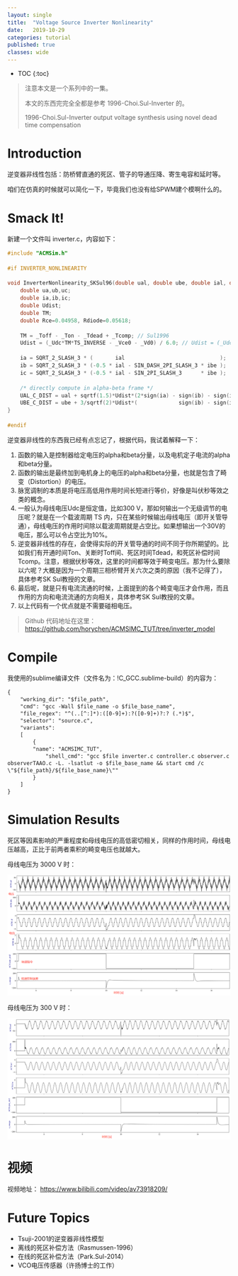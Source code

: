 ```yaml
---
layout: single
title:  "Voltage Source Inverter Nonlinearity"
date:   2019-10-29
categories: tutorial
published: true
classes: wide
---
```


* TOC
{:toc}
> 注意本文是一个系列中的一集。
>
> 本文的东西完完全全都是参考 1996-Choi.Sul-Inverter 的。
>
> 1996-Choi.Sul-Inverter output voltage synthesis using novel dead time compensation



# Introduction

逆变器非线性包括：防桥臂直通的死区、管子的导通压降、寄生电容和延时等。

咱们在仿真的时候就可以简化一下，毕竟我们也没有给SPWM建个模啊什么的。



# Smack It!

新建一个文件叫 inverter.c，内容如下：

```c
#include "ACMSim.h"

#if INVERTER_NONLINEARITY

void InverterNonlinearity_SKSul96(double ual, double ube, double ial, double ibe){
    double ua,ub,uc;
    double ia,ib,ic;
    double Udist;
    double TM;
    double Rce=0.04958, Rdiode=0.05618;

    TM = _Toff - _Ton - _Tdead + _Tcomp; // Sul1996
    Udist = (_Udc*TM*TS_INVERSE - _Vce0 - _Vd0) / 6.0; // Udist = (_Udc*TM/1e-4 - _Vce0 - _Vd0) / 6.0;

    ia = SQRT_2_SLASH_3 * (       ial                              );
    ib = SQRT_2_SLASH_3 * (-0.5 * ial - SIN_DASH_2PI_SLASH_3 * ibe );
    ic = SQRT_2_SLASH_3 * (-0.5 * ial - SIN_2PI_SLASH_3      * ibe );

    /* directly compute in alpha-beta frame */
    UAL_C_DIST = ual + sqrtf(1.5)*Udist*(2*sign(ia) - sign(ib) - sign(ic)) - 0.5*(Rce+Rdiode)*ial;
    UBE_C_DIST = ube + 3/sqrtf(2)*Udist*(             sign(ib) - sign(ic)) - 0.5*(Rce+Rdiode)*ibe; 
}

#endif
```

逆变器非线性的东西我已经有点忘记了，根据代码，我试着解释一下：

1. 函数的输入是控制器给定电压的alpha和beta分量，以及电机定子电流的alpha和beta分量。
2. 函数的输出是最终加到电机身上的电压的alpha和beta分量，也就是包含了畸变（Distortion）的电压。
3. 脉宽调制的本质是将电压高低用作用时间长短进行等价，好像是叫伏秒等效之类的概念。
4. 一般认为母线电压Udc是恒定值，比如300 V，那如何输出一个无级调节的电压呢？就是在一个载波周期 TS 内，只在某些时候输出母线电压（即开关管导通），母线电压的作用时间除以载波周期就是占空比。如果想输出一个30V的电压，那么可以令占空比为10%。
5. 逆变器非线性的存在，会使得实际的开关管导通的时间不同于你所期望的。比如我们有开通时间Ton、关断时Toff间、死区时间Tdead，和死区补偿时间Tcomp。注意，根据伏秒等效，这里的时间都等效于畸变电压。那为什么要除以六呢？大概是因为一个周期三相桥臂开关六次之类的原因（我不记得了），具体参考SK Sul教授的文章。
6. 最后呢，就是只有电流流通的时候，上面提到的各个畸变电压才会作用，而且作用的方向和电流流通的方向相关，具体参考SK Sul教授的文章。
7. 以上代码有一个优点就是不需要碰相电压。



> Github 代码地址在这里： https://github.com/horychen/ACMSIMC_TUT/tree/inverter_model 



# Compile

我使用的sublime编译文件（文件名为：!C_GCC.sublime-build）的内容为：

```
{
    "working_dir": "$file_path",
    "cmd": "gcc -Wall $file_name -o $file_base_name",
    "file_regex": "^(..[^:]*):([0-9]+):?([0-9]+)?:? (.*)$",
    "selector": "source.c",
    "variants": 
    [
        {   
        "name": "ACMSIMC_TUT",
            "shell_cmd": "gcc $file inverter.c controller.c observer.c observerTAAO.c -L. -lsatlut -o $file_base_name && start cmd /c \"${file_path}/${file_base_name}\""
        }
    ]
}

```



# Simulation Results

死区等因素影响的严重程度和母线电压的高低密切相关，同样的作用时间，母线电压越高，正比于前两者乘积的畸变电压也就越大。



母线电压为 3000 V 时：

![1572413684804](/assets/images/1572413684804.png)



母线电压为 300 V 时：

![1572413759330](/assets/images/1572413759330.png)



# 视频

视频地址： https://www.bilibili.com/video/av73918209/ 



# Future Topics

- Tsuji-2001的逆变器非线性模型
- 离线的死区补偿方法（Rasmussen-1996）
- 在线的死区补偿方法（Park.Sul-2014）
- VCO电压传感器（许扬博士的工作）